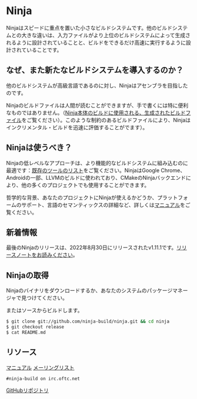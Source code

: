 # Ninja

Ninjaはスピードに重点を置いた小さなビルドシステムです。他のビルドシステムとの大きな違いは、入力ファイルがより上位のビルドシステムによって生成されるように設計されていることと、ビルドをできるだけ高速に実行するように設計されていることです。


## なぜ、また新たなビルドシステムを導入するのか？

他のビルドシステムが高級言語であるのに対し、Ninjaはアセンブラを目指したのです。

Ninjaのビルドファイルは人間が読むことができますが、手で書くには特に便利なものではありません。（[Ninja本体のビルドに使用される、生成されたビルドファイル](https://ninja-build.org/build.ninja.html)をご覧ください）。このような制約のあるビルドファイルにより、Ninjaはインクリメンタル・ビルドを迅速に評価することがでます）。


## Ninjaは使うべき？

Ninjaの低レベルなアプローチは、より機能的なビルドシステムに組み込むのに最適です：[既存のツールのリスト](https://github.com/ninja-build/ninja/wiki/List-of-generators-producing-ninja-build-files)をご覧ください。NinjaはGoogle Chrome、Androidの一部、LLVMのビルドに使われており、CMakeのNinjaバックエンドにより、他の多くのプロジェクトでも使用することができます。

哲学的な背景、あなたのプロジェクトにNinjaが使えるかどうか、プラットフォームのサポート、言語のセマンティックスの詳細など、詳しくは[マニュアル](https://ninja-build.org/manual.html)をご覧ください。


## 新着情報

最後のNinjaのリリースは、2022年8月30日にリリースされたv1.11.1です。[リリースノートをお読みください](https://groups.google.com/g/ninja-build/c/R2oCyDctDf8/m/-U94Y5I8AgAJ)。


## Ninjaの取得

Ninjaのバイナリをダウンロードするか、あなたのシステムのパッケージマネージャで見つけてください。

またはソースからビルドします。

```sh
$ git clone git://github.com/ninja-build/ninja.git && cd ninja
$ git checkout release
$ cat README.md
```


## リソース

[マニュアル](https://ninja-build.org/manual.html)
[メーリングリスト](https://groups.google.com/group/ninja-build)

```
#ninja-build on irc.oftc.net
```

[GitHubリポジトリ](https://github.com/ninja-build/ninja)

